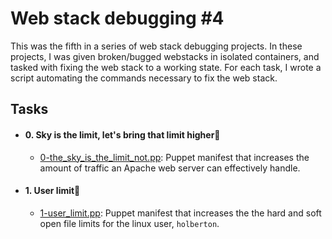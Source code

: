 [comment]: <> (Section_0_begin)

# Web stack debugging #4
This was the fifth in a series of web stack debugging projects. In these projects, I was given broken/bugged webstacks in isolated containers, and tasked with fixing the web stack to a working state. For each task, I wrote a script automating the commands necessary to fix the web stack.

[comment]: <> (Section_0_end)
[comment]: <> (Section_1_begin)

## Tasks 
[comment]: <> (task_1_begin)

- #### 0. Sky is the limit, let's bring that limit higher📃
	- [0-the_sky_is_the_limit_not.pp](https://github.com/iChigozirim/alx-system_engineering-devops/tree/master/0x1B-web_stack_debugging_4/0-the_sky_is_the_limit_not.pp): Puppet manifest that increases the amount of traffic an Apache web server can effectively handle.

[comment]: <> (task_1_end)

[comment]: <> (task_2_begin)

- #### 1. User limit📃
	- [1-user_limit.pp](https://github.com/iChigozirim/alx-system_engineering-devops/tree/master/0x1B-web_stack_debugging_4/1-user_limit.pp): Puppet manifest that increases the the hard and soft open file limits for the linux user, `holberton`.

[comment]: <> (task_2_end)
[comment]: <> (Section_1_end)